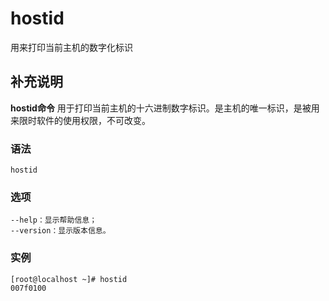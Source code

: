 # hostid

用来打印当前主机的数字化标识

## 补充说明

**hostid命令** 用于打印当前主机的十六进制数字标识。是主机的唯一标识，是被用来限时软件的使用权限，不可改变。

### 语法

```text
hostid
```

### 选项

```text
--help：显示帮助信息；
--version：显示版本信息。
```

### 实例

```text
[root@localhost ~]# hostid
007f0100
```

